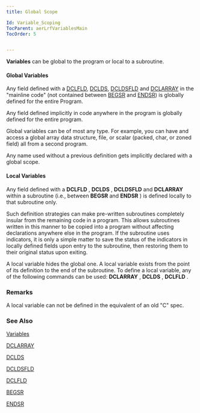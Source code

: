 ```yaml
---
title: Global Scope

Id: Variable_Scoping
TocParent: aerLrfVariablesMain
TocOrder: 5


---
```


**Variables** can be global to the program or local to a subroutine. 

#### Global Variables
Any field defined with a [DCLFLD](DCLFLD.html), [DCLDS](DCLDS.html), [DCLDSFLD](DCLDSFLD.html) and [DCLARRAY](DCLARRAY.html) in the "mainline code" (not contained between [BEGSR](BEGSR.html) and [ENDSR](ENDSR.html)) is globally defined for the entire Program. 

Any field defined implicitly in code anywhere in the program is globally defined for the entire program. 

Global variables can be of most any type. For example, you can have and access a global array data structure, file, or scalar (packed, char, or zoned field) all from a second program. 

Any name used without a previous definition gets implicitly declared with a global scope. 

#### Local Variables
Any field defined with a **DCLFLD** , **DCLDS** , **DCLDSFLD** and **DCLARRAY** within a subroutine (i.e., between **BEGSR** and **ENDSR** ) is defined locally to that subroutine only. 

Such definition strategies can make pre-written subroutines completely insular from the remaining code in a program. This allows subroutines written in this manner to be copied into a program without affecting declarations anywhere else in the program. If the subroutine uses indicators, it is only a simple matter to save the status of the indicators in locally defined fields upon entry to the subroutine, then restoring them to their original status upon exiting. 

A local variable hides the global one. A local variable exists from the point of its definition to the end of the subroutine. To define a local variable, any of the following commands can be used: **DCLARRAY** , **DCLDS** , **DCLFLD** . 

### Remarks
A local variable can not be defined in the equivalent of an old "C" spec. 

### See Also
[Variables](ecrLrfVariablesMain.html)

[DCLARRAY](DCLARRAY.html)

[DCLDS](DCLDS.html)

[DCLDSFLD](DCLDSFLD.html)

[DCLFLD](DCLFLD.html)

[BEGSR](BEGSR.html)

[ENDSR](ENDSR.html) 
